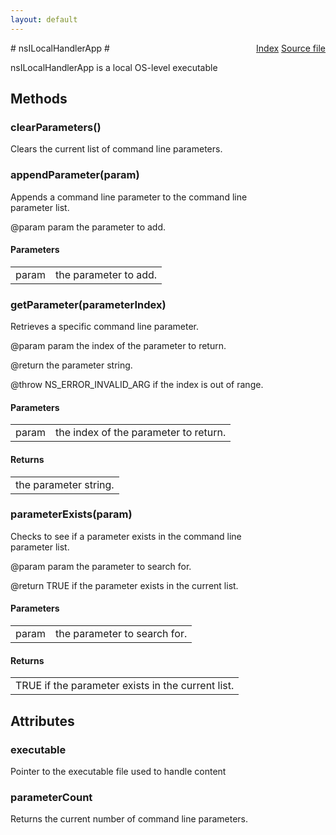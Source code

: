 ```yaml
---
layout: default
---
```

<div class='links' style='float:right'><a href="../index.html">Index</a>
<a href="http://dxr.mozilla.org/mozilla-central/source/netwerk/mime/nsIMIMEInfo.idl">Source file</a>
</div>
# nsILocalHandlerApp #
  
nsILocalHandlerApp is a local OS-level executable  
  

## Methods ##

### clearParameters() ###
  
Clears the current list of command line parameters.  
  

### appendParameter(param) ###
  
Appends a command line parameter to the command line  
parameter list.  
  
@param param the parameter to add.  
  

#### Parameters ####

<table>

<tr>
<td>param</td>
<td>the parameter to add.  
</td>
</tr>

</table>

### getParameter(parameterIndex) ###
  
Retrieves a specific command line parameter.  
  
@param param the index of the parameter to return.  
  
@return the parameter string.  
  
@throw NS_ERROR_INVALID_ARG if the index is out of range.  
  

#### Parameters ####

<table>

<tr>
<td>param</td>
<td>the index of the parameter to return.  
</td>
</tr>

</table>

#### Returns ####

<table>

<tr>
<td>the parameter string.  
</td>
</tr>

</table>

### parameterExists(param) ###
  
Checks to see if a parameter exists in the command line  
parameter list.  
  
@param param the parameter to search for.  
  
@return TRUE if the parameter exists in the current list.   
  

#### Parameters ####

<table>

<tr>
<td>param</td>
<td>the parameter to search for.  
</td>
</tr>

</table>

#### Returns ####

<table>

<tr>
<td>TRUE if the parameter exists in the current list.   
</td>
</tr>

</table>

## Attributes ##

### executable ###
  
Pointer to the executable file used to handle content  
  

### parameterCount ###
  
Returns the current number of command line parameters.  
  
